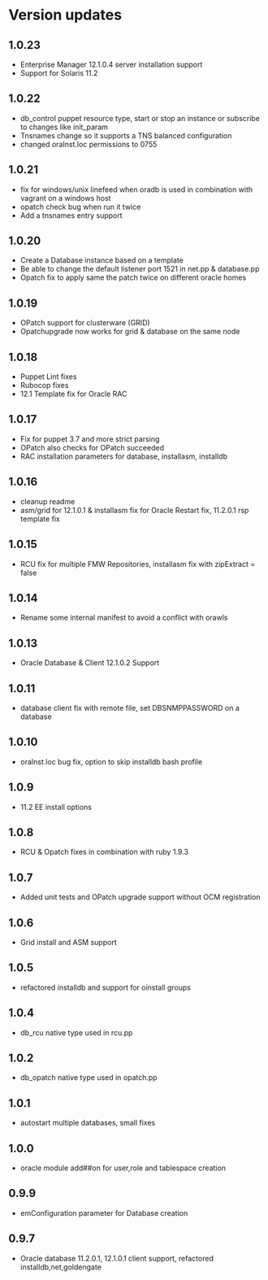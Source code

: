 # Version updates

## 1.0.23
- Enterprise Manager 12.1.0.4 server installation support
- Support for Solaris 11.2

## 1.0.22
- db_control puppet resource type, start or stop an instance or subscribe to changes like init_param
- Tnsnames change so it supports a TNS balanced configuration
- changed oraInst.loc permissions to 0755

## 1.0.21
- fix for windows/unix linefeed when oradb is used in combination with vagrant on a windows host
- opatch check bug when run it twice
- Add a tnsnames entry support

## 1.0.20
- Create a Database instance based on a template
- Be able to change the default listener port 1521 in net.pp & database.pp
- Opatch fix to apply same the patch twice on different oracle homes

## 1.0.19
- OPatch support for clusterware (GRID)
- Opatchupgrade now works for grid & database on the same node

## 1.0.18
- Puppet Lint fixes
- Rubocop fixes
- 12.1 Template fix for Oracle RAC

## 1.0.17
- Fix for puppet 3.7 and more strict parsing
- OPatch also checks for OPatch succeeded
- RAC installation parameters for database, installasm, installdb

## 1.0.16
- cleanup readme
- asm/grid for 12.1.0.1 & installasm fix for Oracle Restart fix, 11.2.0.1 rsp template fix

## 1.0.15
- RCU fix for multiple FMW Repositories, installasm fix with zipExtract = false

## 1.0.14
- Rename some internal manifest to avoid a conflict with orawls

## 1.0.13
- Oracle Database & Client 12.1.0.2 Support

## 1.0.11
- database client fix with remote file, set DBSNMPPASSWORD on a database

## 1.0.10
- oraInst.loc bug fix, option to skip installdb bash profile

## 1.0.9
- 11.2 EE install options

## 1.0.8
- RCU & Opatch fixes in combination with ruby 1.9.3

## 1.0.7
- Added unit tests and OPatch upgrade support without OCM registration

## 1.0.6
- Grid install and ASM support

## 1.0.5
- refactored installdb and support for oinstall groups

## 1.0.4
- db_rcu native type used in rcu.pp

## 1.0.2
- db_opatch native type used in opatch.pp

## 1.0.1
- autostart multiple databases, small fixes

## 1.0.0
- oracle module add##on for user,role and tablespace creation

## 0.9.9
- emConfiguration parameter for Database creation

## 0.9.7
- Oracle database 11.2.0.1, 12.1.0.1 client support, refactored installdb,net,goldengate
